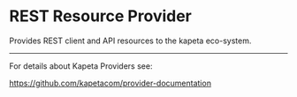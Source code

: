 # REST Resource Provider
Provides REST client and API resources to the kapeta eco-system.

---
For details about Kapeta Providers see:

https://github.com/kapetacom/provider-documentation
